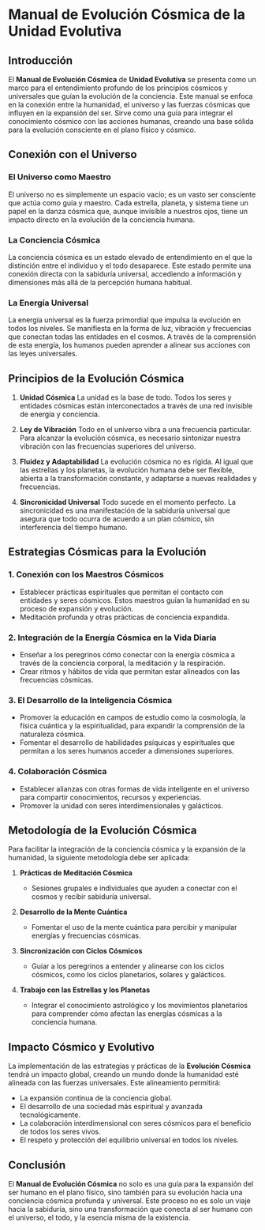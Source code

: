 # **Manual de Evolución Cósmica de la Unidad Evolutiva**

## **Introducción**

El **Manual de Evolución Cósmica** de **Unidad Evolutiva** se presenta como un marco para el entendimiento profundo de los principios cósmicos y universales que guían la evolución de la conciencia. Este manual se enfoca en la conexión entre la humanidad, el universo y las fuerzas cósmicas que influyen en la expansión del ser. Sirve como una guía para integrar el conocimiento cósmico con las acciones humanas, creando una base sólida para la evolución consciente en el plano físico y cósmico.

## **Conexión con el Universo**

### **El Universo como Maestro**

El universo no es simplemente un espacio vacío; es un vasto ser consciente que actúa como guía y maestro. Cada estrella, planeta, y sistema tiene un papel en la danza cósmica que, aunque invisible a nuestros ojos, tiene un impacto directo en la evolución de la conciencia humana.

### **La Conciencia Cósmica**

La conciencia cósmica es un estado elevado de entendimiento en el que la distinción entre el individuo y el todo desaparece. Este estado permite una conexión directa con la sabiduría universal, accediendo a información y dimensiones más allá de la percepción humana habitual.

### **La Energía Universal**

La energía universal es la fuerza primordial que impulsa la evolución en todos los niveles. Se manifiesta en la forma de luz, vibración y frecuencias que conectan todas las entidades en el cosmos. A través de la comprensión de esta energía, los humanos pueden aprender a alinear sus acciones con las leyes universales.

## **Principios de la Evolución Cósmica**

1. **Unidad Cósmica**
   La unidad es la base de todo. Todos los seres y entidades cósmicas están interconectados a través de una red invisible de energía y conciencia.

2. **Ley de Vibración**
   Todo en el universo vibra a una frecuencia particular. Para alcanzar la evolución cósmica, es necesario sintonizar nuestra vibración con las frecuencias superiores del universo.

3. **Fluidez y Adaptabilidad**
   La evolución cósmica no es rígida. Al igual que las estrellas y los planetas, la evolución humana debe ser flexible, abierta a la transformación constante, y adaptarse a nuevas realidades y frecuencias.

4. **Sincronicidad Universal**
   Todo sucede en el momento perfecto. La sincronicidad es una manifestación de la sabiduría universal que asegura que todo ocurra de acuerdo a un plan cósmico, sin interferencia del tiempo humano.

## **Estrategias Cósmicas para la Evolución**

### **1. Conexión con los Maestros Cósmicos**
   - Establecer prácticas espirituales que permitan el contacto con entidades y seres cósmicos. Estos maestros guían la humanidad en su proceso de expansión y evolución.
   - Meditación profunda y otras prácticas de conciencia expandida.

### **2. Integración de la Energía Cósmica en la Vida Diaria**
   - Enseñar a los peregrinos cómo conectar con la energía cósmica a través de la conciencia corporal, la meditación y la respiración.
   - Crear ritmos y hábitos de vida que permitan estar alineados con las frecuencias cósmicas.

### **3. El Desarrollo de la Inteligencia Cósmica**
   - Promover la educación en campos de estudio como la cosmología, la física cuántica y la espiritualidad, para expandir la comprensión de la naturaleza cósmica.
   - Fomentar el desarrollo de habilidades psíquicas y espirituales que permitan a los seres humanos acceder a dimensiones superiores.

### **4. Colaboración Cósmica**
   - Establecer alianzas con otras formas de vida inteligente en el universo para compartir conocimientos, recursos y experiencias.
   - Promover la unidad con seres interdimensionales y galácticos.

## **Metodología de la Evolución Cósmica**

Para facilitar la integración de la conciencia cósmica y la expansión de la humanidad, la siguiente metodología debe ser aplicada:

1. **Prácticas de Meditación Cósmica**
   - Sesiones grupales e individuales que ayuden a conectar con el cosmos y recibir sabiduría universal.

2. **Desarrollo de la Mente Cuántica**
   - Fomentar el uso de la mente cuántica para percibir y manipular energías y frecuencias cósmicas. 

3. **Sincronización con Ciclos Cósmicos**
   - Guiar a los peregrinos a entender y alinearse con los ciclos cósmicos, como los ciclos planetarios, solares y galácticos.

4. **Trabajo con las Estrellas y los Planetas**
   - Integrar el conocimiento astrológico y los movimientos planetarios para comprender cómo afectan las energías cósmicas a la conciencia humana.

## **Impacto Cósmico y Evolutivo**

La implementación de las estrategias y prácticas de la **Evolución Cósmica** tendrá un impacto global, creando un mundo donde la humanidad esté alineada con las fuerzas universales. Este alineamiento permitirá:

- La expansión continua de la conciencia global.
- El desarrollo de una sociedad más espiritual y avanzada tecnológicamente.
- La colaboración interdimensional con seres cósmicos para el beneficio de todos los seres vivos.
- El respeto y protección del equilibrio universal en todos los niveles.

## **Conclusión**

El **Manual de Evolución Cósmica** no solo es una guía para la expansión del ser humano en el plano físico, sino también para su evolución hacia una conciencia cósmica profunda y universal. Este proceso no es solo un viaje hacia la sabiduría, sino una transformación que conecta al ser humano con el universo, el todo, y la esencia misma de la existencia.

